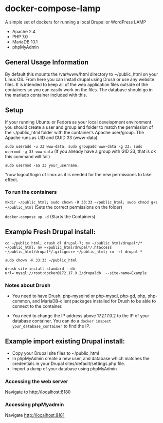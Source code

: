 # docker-compose-lamp
A simple set of dockers for running a local Drupal or WordPress LAMP
- Apache 2.4
- PHP 7.0
- MariaDB 10.1
- phpMyAdmin

## General Usage Information

By default this mounts the /var/www/html directory to ~/public_html on your Linux OS.  From here you can install drupal using Drush or use any website files. It is intended to keep all of the web application files outside of the containers so you can easily work on the files. The database should go in the mariadb container included with this.

## Setup

If your running Ubuntu or Fedora as your local development environment you should create a user and group and folder to match the permission of the ~/public_html folder with the container's Apache user/group. The Apache runs as UID and GUID 33 (www-data).

`sudo useradd -u 33 www-data; sudo groupadd www-data -g 33; sudo usermod -g 33 www-data` (If you already have a group with GID 33, that is ok this command will fail)

`sudo usermod -aG 33 your_username;`

*now logout/login of linux as it is needed for the new permissions to take effect.

### To run the containers

`mkdir ~/public_html; sudo chown -R 33:33 ~/public_html; sudo chmod g+s ~/public_html`  (Sets the correct permissions on the folder)

`docker-compose up -d` (Starts the Containers)



## Example Fresh Drupal install:

`cd ~/public_html; drush dl drupal-7; mv ~/public_html/drupal*/* ~/public_html; mv ~/public_html/drupal*/.htaccess ~/public_html/drupal*/.gitignore ~/public_html; rm -rf drupal-*`

`sudo chown -R 33:33 ~/public_html`

`drush site-install standard --db-url='mysql://root:docker@172.17.0.2/drupaldb' --site-name=Example`

### Notes about Drush
* You need to have Drush, php-mysqlnd or php-mysql, php-gd, php, php-common, and MariaDB-client packages installed for Drush to be able to connect to the container.

* You need to change the IP address above 172.17.0.2 to the IP of your database container. You can do a `docker inspect your_database_container` to find the IP.

## Example import existing Drupal install:

-  Copy your Drupal site files to ~/public_html
-  In phpMyAdmin create a new user, and database which matches the credentials in your Drupal sites/default/settings.php file.
-  Import a dump of your database using phpMyAdmin

### Accessing the web server

Navigate to [http://localhost:8180](http://localhost:8180)

### Accessing phpMyadmin

Navigate [http://localhost:8181](http://localhost:8181)

